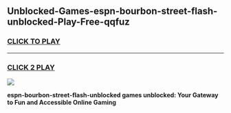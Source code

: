 
## Unblocked-Games-espn-bourbon-street-flash-unblocked-Play-Free-qqfuz
<h3>
<a href="https://premium76.site?title=espn-bourbon-street-flash-unblocked&ref=18A1">CLICK TO PLAY</a></h3>
<hr>

<h3>
<a href="https://premium76.site?title=espn-bourbon-street-flash-unblocked&ref=18A1">CLICK 2 PLAY</a>
  
</h3>

<a href="https://premium76.site?title=espn-bourbon-street-flash-unblocked&ref=18A1"><img src="https://clearcache.store/games.png"></a>


**espn-bourbon-street-flash-unblocked games unblocked: Your Gateway to Fun and Accessible Online Gaming**
